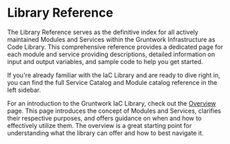 # Library Reference

The Library Reference serves as the definitive index for all actively maintained Modules and Services within the Gruntwork Infrastructure as Code Library. This comprehensive reference provides a dedicated page for each module and service providing descriptions, detailed information on input and output variables, and sample code to help you get started.

If you're already familiar with the IaC Library and are ready to dive right in, you can find the full Service Catalog and Module catalog reference in the left sidebar.

For an introduction to the Gruntwork IaC Library, check out the [Overview](/iac/overview) page. This page introduces the concept of Modules and Services, clarifies their respective purposes, and offers guidance on when and how to effectively utilize them. The overview is a great starting point for understanding what the library can offer and how to best navigate it.

<!-- ##DOCS-SOURCER-START
{
  "sourcePlugin": "local-copier",
  "hash": "de75e3371081959e3f3d5c1917ecae87"
}
##DOCS-SOURCER-END -->
